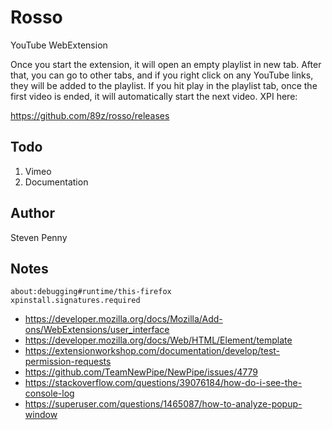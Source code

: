 # Rosso

YouTube WebExtension

Once you start the extension, it will open an empty playlist in new tab. After
that, you can go to other tabs, and if you right click on any YouTube links,
they will be added to the playlist. If you hit play in the playlist tab, once
the first video is ended, it will automatically start the next video. XPI here:

https://github.com/89z/rosso/releases

## Todo

1. Vimeo
2. Documentation

## Author

Steven Penny

## Notes

~~~
about:debugging#runtime/this-firefox
xpinstall.signatures.required
~~~

- <https://developer.mozilla.org/docs/Mozilla/Add-ons/WebExtensions/user_interface>
- https://developer.mozilla.org/docs/Web/HTML/Element/template
- https://extensionworkshop.com/documentation/develop/test-permission-requests
- https://github.com/TeamNewPipe/NewPipe/issues/4779
- https://stackoverflow.com/questions/39076184/how-do-i-see-the-console-log
- https://superuser.com/questions/1465087/how-to-analyze-popup-window
